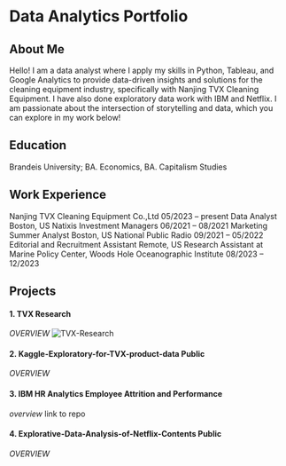 # Data Analytics Portfolio

## About Me
Hello! I am a data analyst where I apply my skills in Python, Tableau, and Google Analytics to provide data-driven insights and solutions for the cleaning equipment industry, specifically with Nanjing TVX Cleaning Equipment. I have also done exploratory data work with IBM and Netflix. I am passionate about the intersection of storytelling and data, which you can explore in my work below!

## Education
Brandeis University; BA. Economics, BA. Capitalism Studies

## Work Experience
Nanjing TVX Cleaning Equipment Co.,Ltd 05/2023 – present Data Analyst Boston, US
Natixis Investment Managers 06/2021 – 08/2021 Marketing Summer Analyst Boston, US
National Public Radio 09/2021 – 05/2022 Editorial and Recruitment Assistant Remote, US
Research Assistant at Marine Policy Center, Woods Hole Oceanographic Institute 08/2023 – 12/2023

## Projects

#### 1. TVX Research 
*OVERVIEW*
![TVX-Research](Google_Analytics_TVX.ipynb)

#### 2. Kaggle-Exploratory-for-TVX-product-data Public
*OVERVIEW*

#### 3. IBM HR Analytics Employee Attrition and Performance
*overview*
link to repo

#### 4. Explorative-Data-Analysis-of-Netflix-Contents Public
*OVERVIEW*

<br/>
